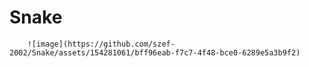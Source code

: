# Snake
        ![image](https://github.com/szef-2002/Snake/assets/154281061/bff96eab-f7c7-4f48-bce0-6289e5a3b9f2)
